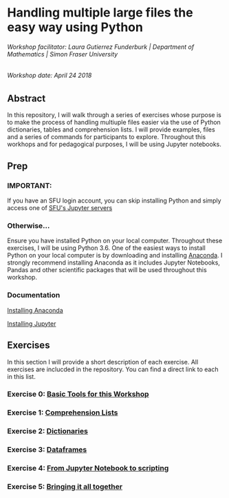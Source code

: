 # Handling multiple large files the easy way using Python
###### Workshop facilitator: Laura Gutierrez Funderburk | Department of Mathematics | Simon Fraser University

###### Workshop date: April 24 2018

## Abstract

In this repository, I will walk through a series of exercises whose purpose is to make the process of handling multiuple files easier via the use of Python dictionaries, tables and comprehension lists. I will provide examples, files and a series of commands for participants to explore. Throughout this workhops and for pedagogical purposes, I will be using Jupyter notebooks. 

## Prep

### IMPORTANT: 

If you have an SFU login account, you can skip installing Python and simply access one of [SFU's Jupyter servers](https://sfu.syzygy.ca/)

### Otherwise...

Ensure you have installed Python on your local computer. Throughout these exercises, I will be using Python 3.6. One of the easiest ways to install Python on your local computer is by downloading and installing [Anaconda](https://www.anaconda.com/download/#linux). I strongly recommend installing Anaconda as it includes Jupyter Notebooks, Pandas and other scientific packages that will be used throughout this workshop. 

### Documentation

[Installing Anaconda](https://docs.anaconda.com/anaconda/install/#detailed-installation-information)

[Installing Jupyter](http://jupyter.org/install)

## Exercises

In this section I will provide a short description of each exercise. All exercises are inclucded in the repository. You can find a direct link to each in this list. 

### Exercise 0: [Basic Tools for this Workshop]()

### Exercise 1: [Comprehension Lists]()

### Exercise 2: [Dictionaries]()

### Exercise 3: [Dataframes]()

### Exercise 4: [From Jupyter Notebook to scripting]()

### Exercise 5: [Bringing it all together]()
